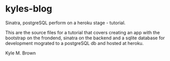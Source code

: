 kyles-blog
==========

Sinatra, postgreSQL perform on a heroku stage - tutorial.

This are the source files for a tutorial that covers creating an app with the bootstrap on the frondend, 
sinatra on the backend and a sqlite database for development mograted to  a postgreSQL db and hosted at heroku.

Kyle M. Brown

